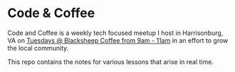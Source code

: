 # Code & Coffee

Code and Coffee is a weekly tech focused meetup I host in Harrisonburg, VA
on [Tuesdays @ Blacksheep Coffee from 9am - 11am](http://www.blacksheepcoffeehburg.com/) in an effort to grow the local community.

This repo contains the notes for various lessons that arise in real time.
